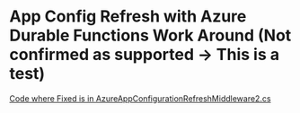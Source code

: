 # App Config Refresh with Azure Durable Functions Work Around (Not confirmed as supported -> This is a test)

[Code where Fixed is in AzureAppConfigurationRefreshMiddleware2.cs](AzureAppConfigurationRefreshMiddleware2.cs#L59)

